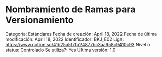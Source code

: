 # Nombramiento de Ramas para Versionamiento

Categoría: Estándares
Fecha de creación: April 18, 2022
Fecha de última modificación: April 18, 2022
Identificador: BKJ_E02
Liga: https://www.notion.so/41b25a5f7fb24877bc3aa958c9410c93
Nivel o status: Controlado
Se utiliza?: Yes
Última versión: 1.0